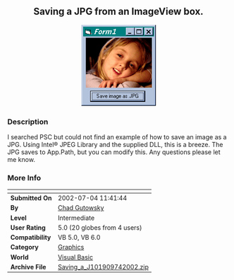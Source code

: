 ﻿<div align="center">

## Saving a JPG from an ImageView box\.

<img src="PIC2002741258324742.gif">
</div>

### Description

I searched PSC but could not find an example of how to save an image as a JPG. Using Intel® JPEG Library and the supplied DLL, this is a breeze. The JPG saves to App.Path, but you can modify this. Any questions please let me know.
 
### More Info
 


<span>             |<span>
---                |---
**Submitted On**   |2002-07-04 11:41:44
**By**             |[Chad Gutowsky](https://github.com/Planet-Source-Code/PSCIndex/blob/master/ByAuthor/chad-gutowsky.md)
**Level**          |Intermediate
**User Rating**    |5.0 (20 globes from 4 users)
**Compatibility**  |VB 5\.0, VB 6\.0
**Category**       |[Graphics](https://github.com/Planet-Source-Code/PSCIndex/blob/master/ByCategory/graphics__1-46.md)
**World**          |[Visual Basic](https://github.com/Planet-Source-Code/PSCIndex/blob/master/ByWorld/visual-basic.md)
**Archive File**   |[Saving\_a\_J101909742002\.zip](https://github.com/Planet-Source-Code/chad-gutowsky-saving-a-jpg-from-an-imageview-box__1-36562/archive/master.zip)








